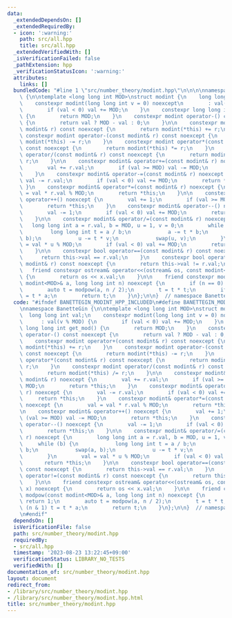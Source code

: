 ```yaml
---
data:
  _extendedDependsOn: []
  _extendedRequiredBy:
  - icon: ':warning:'
    path: src/all.hpp
    title: src/all.hpp
  _extendedVerifiedWith: []
  _isVerificationFailed: false
  _pathExtension: hpp
  _verificationStatusIcon: ':warning:'
  attributes:
    links: []
  bundledCode: "#line 1 \"src/number_theory/modint.hpp\"\n\n\n\nnamespace BanetteGin\
    \ {\n\ntemplate <long long int MOD>\nstruct modint {\n    long long int val;\n\
    \    constexpr modint(long long int v = 0) noexcept\n        : val(v % MOD) {\n\
    \        if (val < 0) val += MOD;\n    }\n    constexpr long long int get_mod()\
    \ {\n        return MOD;\n    }\n    constexpr modint operator-() const noexcept\
    \ {\n        return val ? MOD - val : 0;\n    }\n\n    constexpr modint operator+(const\
    \ modint& r) const noexcept {\n        return modint(*this) += r;\n    }\n   \
    \ constexpr modint operator-(const modint& r) const noexcept {\n        return\
    \ modint(*this) -= r;\n    }\n    constexpr modint operator*(const modint& r)\
    \ const noexcept {\n        return modint(*this) *= r;\n    }\n    constexpr modint\
    \ operator/(const modint& r) const noexcept {\n        return modint(*this) /=\
    \ r;\n    }\n\n    constexpr modint& operator+=(const modint& r) noexcept {\n\
    \        val += r.val;\n        if (val >= MOD) val -= MOD;\n        return *this;\n\
    \    }\n    constexpr modint& operator-=(const modint& r) noexcept {\n       \
    \ val -= r.val;\n        if (val < 0) val += MOD;\n        return *this;\n   \
    \ }\n    constexpr modint& operator*=(const modint& r) noexcept {\n        val\
    \ = val * r.val % MOD;\n        return *this;\n    }\n\n    constexpr modint&\
    \ operator++() noexcept {\n        val += 1;\n        if (val >= MOD) val -= MOD;\n\
    \        return *this;\n    }\n    constexpr modint& operator--() noexcept {\n\
    \        val -= 1;\n        if (val < 0) val += MOD;\n        return *this;\n\
    \    }\n\n    constexpr modint& operator/=(const modint& r) noexcept {\n     \
    \   long long int a = r.val, b = MOD, u = 1, v = 0;\n        while (b) {\n   \
    \         long long int t = a / b;\n            a -= t * b;\n            swap(a,\
    \ b);\n            u -= t * v;\n            swap(u, v);\n        }\n        val\
    \ = val * u % MOD;\n        if (val < 0) val += MOD;\n        return *this;\n\
    \    }\n\n    constexpr bool operator==(const modint& r) const noexcept {\n  \
    \      return this->val == r.val;\n    }\n    constexpr bool operator!=(const\
    \ modint& r) const noexcept {\n        return this->val != r.val;\n    }\n\n \
    \   friend constexpr ostream& operator<<(ostream& os, const modint<MOD>& x) noexcept\
    \ {\n        return os << x.val;\n    }\n\n    friend constexpr modint<MOD> modpow(const\
    \ modint<MOD>& a, long long int n) noexcept {\n        if (n == 0) return 1;\n\
    \        auto t = modpow(a, n / 2);\n        t = t * t;\n        if (n & 1) t\
    \ = t * a;\n        return t;\n    }\n};\n\n}  // namespace BanetteGin\n\n\n"
  code: "#ifndef BANETTEGIN_MODINT_HPP_INCLUDED\n#define BANETTEGIN_MODINT_HPP_INCLUDED\n\
    \nnamespace BanetteGin {\n\ntemplate <long long int MOD>\nstruct modint {\n  \
    \  long long int val;\n    constexpr modint(long long int v = 0) noexcept\n  \
    \      : val(v % MOD) {\n        if (val < 0) val += MOD;\n    }\n    constexpr\
    \ long long int get_mod() {\n        return MOD;\n    }\n    constexpr modint\
    \ operator-() const noexcept {\n        return val ? MOD - val : 0;\n    }\n\n\
    \    constexpr modint operator+(const modint& r) const noexcept {\n        return\
    \ modint(*this) += r;\n    }\n    constexpr modint operator-(const modint& r)\
    \ const noexcept {\n        return modint(*this) -= r;\n    }\n    constexpr modint\
    \ operator*(const modint& r) const noexcept {\n        return modint(*this) *=\
    \ r;\n    }\n    constexpr modint operator/(const modint& r) const noexcept {\n\
    \        return modint(*this) /= r;\n    }\n\n    constexpr modint& operator+=(const\
    \ modint& r) noexcept {\n        val += r.val;\n        if (val >= MOD) val -=\
    \ MOD;\n        return *this;\n    }\n    constexpr modint& operator-=(const modint&\
    \ r) noexcept {\n        val -= r.val;\n        if (val < 0) val += MOD;\n   \
    \     return *this;\n    }\n    constexpr modint& operator*=(const modint& r)\
    \ noexcept {\n        val = val * r.val % MOD;\n        return *this;\n    }\n\
    \n    constexpr modint& operator++() noexcept {\n        val += 1;\n        if\
    \ (val >= MOD) val -= MOD;\n        return *this;\n    }\n    constexpr modint&\
    \ operator--() noexcept {\n        val -= 1;\n        if (val < 0) val += MOD;\n\
    \        return *this;\n    }\n\n    constexpr modint& operator/=(const modint&\
    \ r) noexcept {\n        long long int a = r.val, b = MOD, u = 1, v = 0;\n   \
    \     while (b) {\n            long long int t = a / b;\n            a -= t *\
    \ b;\n            swap(a, b);\n            u -= t * v;\n            swap(u, v);\n\
    \        }\n        val = val * u % MOD;\n        if (val < 0) val += MOD;\n \
    \       return *this;\n    }\n\n    constexpr bool operator==(const modint& r)\
    \ const noexcept {\n        return this->val == r.val;\n    }\n    constexpr bool\
    \ operator!=(const modint& r) const noexcept {\n        return this->val != r.val;\n\
    \    }\n\n    friend constexpr ostream& operator<<(ostream& os, const modint<MOD>&\
    \ x) noexcept {\n        return os << x.val;\n    }\n\n    friend constexpr modint<MOD>\
    \ modpow(const modint<MOD>& a, long long int n) noexcept {\n        if (n == 0)\
    \ return 1;\n        auto t = modpow(a, n / 2);\n        t = t * t;\n        if\
    \ (n & 1) t = t * a;\n        return t;\n    }\n};\n\n}  // namespace BanetteGin\n\
    \n#endif"
  dependsOn: []
  isVerificationFile: false
  path: src/number_theory/modint.hpp
  requiredBy:
  - src/all.hpp
  timestamp: '2023-08-23 13:22:45+09:00'
  verificationStatus: LIBRARY_NO_TESTS
  verifiedWith: []
documentation_of: src/number_theory/modint.hpp
layout: document
redirect_from:
- /library/src/number_theory/modint.hpp
- /library/src/number_theory/modint.hpp.html
title: src/number_theory/modint.hpp
---
```

